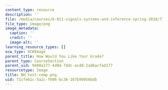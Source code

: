 ```yaml
---
content_type: resource
description: ''
file: /media/courses/6-011-signals-systems-and-inference-spring-2018/71cfe61c5a2cf696bc36167b99956bdb_BH_test-comp.png
file_type: image/png
image_metadata:
  caption: ''
  credit: ''
  image-alt: ''
learning_resource_types: []
ocw_type: OCWImage
parent_title: How Would You Like Your Grade?
parent_type: CourseSection
parent_uid: 9488a177-4d0d-7ddc-acd8-2ad6acfad177
resourcetype: Image
title: BH_test-comp.png
uid: 71cfe61c-5a2c-f696-bc36-167b99956bdb
---
```

